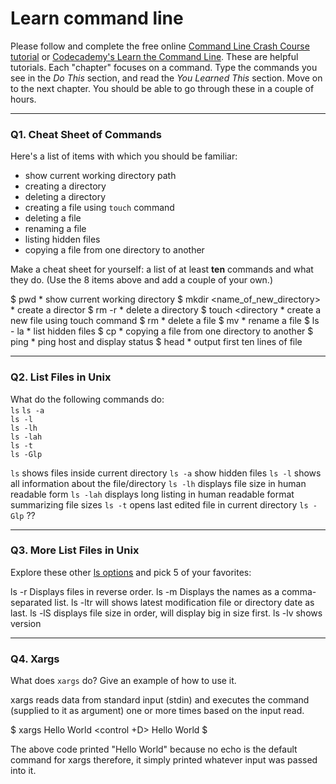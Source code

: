 # Learn command line

Please follow and complete the free online [Command Line Crash Course
tutorial](https://web.archive.org/web/20160708171659/http://cli.learncodethehardway.org/book/) or [Codecademy's Learn the Command Line](https://www.codecademy.com/learn/learn-the-command-line). These are helpful tutorials. Each "chapter" focuses on a command. Type the commands you see in the _Do This_ section, and read the _You Learned This_ section. Move on to the next chapter. You should be able to go through these in a couple of hours.

---

### Q1.  Cheat Sheet of Commands  

Here's a list of items with which you should be familiar:  
* show current working directory path
* creating a directory
* deleting a directory
* creating a file using `touch` command
* deleting a file
* renaming a file
* listing hidden files
* copying a file from one directory to another

Make a cheat sheet for yourself: a list of at least **ten** commands and what they do.  (Use the 8 items above and add a couple of your own.)  

$ pwd * show current working directory
$ mkdir <name_of_new_directory> * create a director
$ rm -r <directory> * delete a directory 
$ touch <directory * create a new file using touch command
$ rm <file> * delete a file
$ mv <oldfilename> <newfilename> * rename a file
$ ls - la * list hidden files
$ cp <file> <directory>  * copying a file from one directory to another
$ ping <host> * ping host and display status
$ head <file> * output first ten lines of file 
                   


---

### Q2.  List Files in Unix   

What do the following commands do:  
`ls` 
`ls -a`  
`ls -l`  
`ls -lh`  
`ls -lah`  
`ls -t`  
`ls -Glp`  

`ls`   shows files inside current directory
`ls -a`  show hidden files
`ls -l`  shows all information about the file/directory
`ls -lh`  displays file size in human readable form
`ls -lah`  displays long listing in human readable format summarizing file sizes
`ls -t`  opens last edited file in current directory
`ls -Glp`  ?? 

---

### Q3.  More List Files in Unix  

Explore these other [ls options](http://www.techonthenet.com/unix/basic/ls.php) and pick 5 of your favorites:

ls -r	Displays files in reverse order.
ls -m	Displays the names as a comma-separated list.
ls -ltr will shows latest modification file or directory date as last.
ls -lS displays file size in order, will display big in size first.
ls -lv shows version

---

### Q4.  Xargs   

What does `xargs` do? Give an example of how to use it.

xargs reads data from standard input (stdin) and executes the command (supplied to it as argument)
  one or more times based on the input read.
  
$ xargs
Hello World  <control +D>
Hello World
$

The above code printed "Hello World" because no echo is the default command for xargs therefore, it simply printed whatever 
input was passed into it.

 

